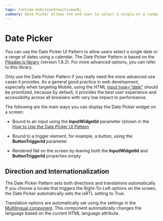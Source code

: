 ```yaml
---
tags: runtime-mobileandreactiveweb;  
summary: Date Picker allows the end user to select a single or a range of dates using a calendar.
---
```


# Date Picker

You can use the Date Picker UI Pattern to allow users select a single date or a range of dates using a calendar. The Date Picker Pattern is based on the [Pikaday.js library](https://github.com/Pikaday/Pikaday) (version 1.8.2). For more advanced options, you can refer to this library.

<div class ="info" markdown="1">

Only use the Date Picker Pattern if you really need the more advanced use cases it provides. As a general good practice in web development, especially when targeting Mobile, using the HTML [input type="date"](https://developer.mozilla.org/en-US/docs/Web/HTML/Element/input/date) should be prioritized, because by default, it provides the best user experience and accessibility across all browsers with very low impact to performance.

</div>

The following are the main ways you can display the Date Picker widget on a screen:

* Bound to an input using the **InputWidgetId** parameter (shown in the [How to Use the Date Picker UI Pattern](datepicker.md)

* Bound to a trigger element, for example, a button, using the **ButtonTriggerId** parameter

* Rendered flat on the screen by leaving both the **InputWidgetId** and **ButtonTriggerId** properties empty 

## Direction and Internationalization

The Date Picker Pattern sets both directions and translations automatically. If you choose a locale that triggers the Right-To-Left options on the screen, the Date Picker automatically sets the isRTL setting to True.

Translation options are automatically set using the settings in the [Multilingual component](../../../../multilingual-tp/intro.md). This component automatically changes the language based on the current HTML language attribute.

